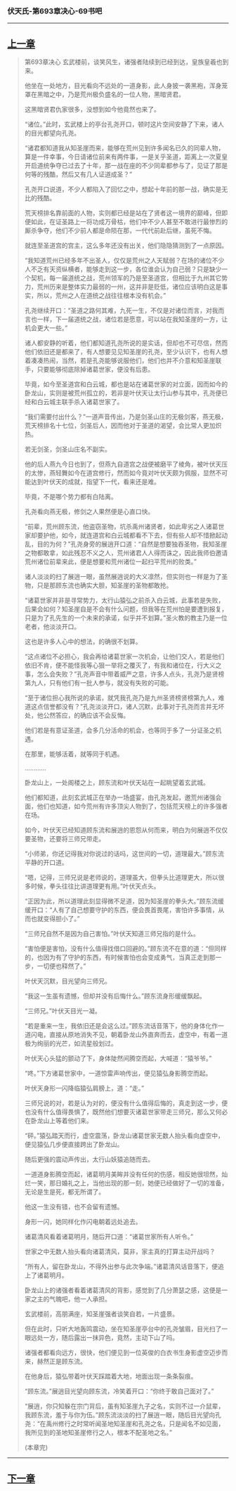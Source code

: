 ### 伏天氏-第693章决心-69书吧

--------
[上一章](./7df0fb2e981a858e0d1c0625b64a7f66.md)
--------


>
>
>
>第693章决心
>玄武楼前，谈笑风生，诸强者陆续到已经到达，皇族皇羲也到来。
>
>他坐在一处地方，目光看向不远处的一道身影，此人身披一袭黑袍，浑身笼罩在黑暗之中，乃是荒州极负盛名的一位人物，黑暗贤君。
>
>这黑暗贤君仇家很多，没想到如今他竟然也来了。
>
>“诸位。”此时，玄武楼上的亭台孔尧开口，顿时这片空间安静了下来，诸人的目光都望向孔尧。
>
>“诸君都知道我从知圣崖而来，能够在荒州见到许多闻名已久的同辈人物，算是一件幸事，今日请诸位前来有两件事，一是关乎圣道，距离上一次夏皇开启道统争夺已过去了十年，那一战在座的不少同辈都参与了，见证了那是何等的残酷，然后又有几人证道成圣？”
>
>孔尧开口说道，不少人都陷入了回忆之中，想起十年前的那一战，确实是无比的残酷。
>
>荒天榜排名靠前面的人物，实则都已经是站在了贤者这一境界的巅峰，但即便如此，在证圣路上一将功成万骨枯，他们中不少人甚至不敢进行最惨烈的厮杀争夺，他们不少前人都是命陨在那，一代代前赴后继，虽死不悔。
>
>就连至圣道宫的宫主，这么多年还没有出关，他们隐隐猜测到了一点原因。
>
>“我知道荒州已经多年不出圣人，仅仅是荒州之人天赋弱？在场的诸位不少人不乏有天资纵横者，能够走到这一步，各位谁会认为自己弱？只是缺少一个契机，每一届道统之战，荒州领军的乃是至圣道宫，但相比于九州其它势力，荒州历来是整体实力最弱的一州，这并非是贬低，诸位应该明白这是事实，所以，荒州之人在道统之战往往根本没有机会。”
>
>孔尧继续开口：“圣道之路何其难，九死一生，不仅是对诸位而言，对我而言也一样，下一届道统之战，诸位若是愿意，可以站在我知圣崖的一方，让机会更大一些。”
>
>诸人都安静的听着，他们都知道孔尧所说的是实话，但却也不可尽信，然而他们依旧还是都来了，有人想要见见知圣崖的孔尧，至少认识下，也有人想着凑凑热闹，当然，若是孔尧能够说服他们，他们也并不介意和知圣崖联手，只要能够彻底除掉诸葛世家，便没有后患。
>
>毕竟，如今至圣道宫和白云城，都也是站在诸葛世家的对立面，因而如今的卧龙山，实则是被荒州孤立的，若非是叶伏天让太行山参与其中，孔尧便已经和白云城主联手杀入诸葛世家了。
>
>“我们需要付出什么？”一道声音传出，乃是剑圣山庄的无极剑客，燕无极，荒天榜排名十七位，剑圣后人，因而他对于圣道的渴望，会比常人更加炽热。
>
>若无剑圣，剑圣山庄名不副实。
>
>他的后人燕九今日也到了，但燕九自道宫之战便被磨平了棱角，被叶伏天压的太惨，燕轻舞如今在道宫修行，然而如今竟对叶伏天颇为佩服，显然不可能达到叶伏天的成就，指望下一代，看来还是难。
>
>毕竟，不是哪个势力都有白陆离。
>
>孔尧看向燕无极，修剑之人果然便是心直口快。
>
>“前辈，荒州顾东流，他盗窃圣物，坑杀禹州诸贤者，如此卑劣之人诸葛世家却要护他，如今，就连道宫和白云城都看不下去，但有些人却不惜掀起动乱，目的为何？”孔尧身旁的展逍开口道：“自然是想要独吞圣物，我知圣崖之物都敢拿，如此残忍不义之人，荒州诸君人人得而诛之，因此我师伯邀请荒州诸位前辈来此，便是想要和荒州诸位一起扫平荒州的败类。”
>
>诸人淡淡的扫了展逍一眼，虽然展逍说的大义凛然，但实则也一样是为了圣物，只是那顾东流也确实大胆，知圣崖的圣物都敢抢。
>
>“诸葛世家并非是寻常势力，太行山猿弘之前杀入白云城，此事若是失败，后果会如何？知圣崖自是不会有什么问题，但我等在荒州怕是要遭到报复，只是为了孔先生的一个未来的承诺，似乎并不划算。”圣火教的教主乃是一位老者，他淡淡开口。
>
>这也是许多人心中的想法，的确很不划算。
>
>“这点诸位不必担心，我会再给诸葛世家一次机会，让他们交人，若是他们依旧不肯，便不能怪我等心狠一举将之覆灭了，有我和诸位在，行大义之事，怎么会失败？”孔尧声音中带着威严之意，许多人点头，孔尧乃是贤榜第九人，只有他们有一批人参与，就没有失败的可能。
>
>“至于诸位担心我所说的承诺，就凭我孔尧乃是九州圣贤榜贤榜第九人，难道这点信誉都没有？”孔尧淡淡开口，诸人沉默，此事对于孔尧而言并无坏处，他公然答应，的确应该不会反悔。
>
>他们若是有意证圣道，会多几分活命的机会，也等同于多了一分证圣之机遇。
>
>在那里，能够活着，就等同于机遇。
>
>…………
>
>卧龙山上，一处阁楼之上，顾东流和叶伏天站在一起眺望着玄武城。
>
>他们都知道，此刻玄武城正在举办一场盛宴，由孔尧发起，邀荒州诸强会面，他们也知道，如今荒州有许多顶尖人物到了，包括荒天榜上的许多强者在场。
>
>如今，叶伏天已经知道顾东流和展逍的恩怨从何而来，明白为何展逍不仅仅要圣物，还要将三师兄带走。
>
>“小师弟，你还记得我对你说过的话吗，这世间的一切，道理最大。”顾东流平静的开口道。
>
>“嗯，记得，三师兄说是老师说的，道理虽大，但拳头比道理更大，所以很多时候，拳头往往比讲道理更有用。”叶伏天点头。
>
>“正因为此，所以道理此刻显得微不足道，因为知圣崖的拳头大。”顾东流缓缓开口：“人有了自己想要守护的东西，便会畏首畏尾，害怕许多事情，从而也就变得胆小了。”
>
>“三师兄自然不是因为自己害怕。”叶伏天知道三师兄指的是什么。
>
>“害怕便是害怕，没有什么值得找借口回避的。”顾东流不在意的道：“但同样的，也因为有了守护的东西，有时候害怕也会变成勇气，当真正走到那一步，一切便也释然了。”
>
>叶伏天沉默，目光望向三师兄。
>
>“我这一生虽有遗憾，但却并没有后悔什么。”顾东流身形缓缓飘起。
>
>“三师兄。”叶伏天目光一凝。
>
>“若是重来一生，我依旧还是会这么过。”顾东流话音落下，他的身体化作一道闪电，直接从原地消失不见，朝着卧龙山外直奔而去，虚空中，有着一道极为绚丽的光芒，如流星般划过。
>
>叶伏天心头猛的颤动了下，身体陡然间腾空而起，大喊道：“猿爷爷。”
>
>“咚。”下方诸葛世家中，一道惊雷声响传出，便见猿弘身影腾空而起。
>
>叶伏天身形一闪降临猿弘肩膀上，道：“走。”
>
>三师兄说的对，若是认为对的，便没有什么值得后悔的，真走到这一步，便也没有什么值得畏惧了，既然他们想要灭诸葛世家带走三师兄，那么又何必在卧龙山上等着他们来。
>
>“砰。”猿弘踏天而行，虚空震荡，卧龙山诸葛世家无数人抬头看向虚空中，便见猿弘几步便直接跨出了卧龙山。
>
>随后更强的震动声传出，太行山妖猿追随而去。
>
>一道道身影腾空而起，诸葛明月美眸并没有任何的伤感，相反她很坦然，灿烂一笑，那日婚礼之上，当他出现的那一刻，她便已经做好了一切的准备，无论是生是死，都无所谓了。
>
>他这一生没有错，也不会留有遗憾。
>
>身形一闪，她同样化作闪电朝着远处追去。
>
>诸葛清风看着诸葛明月，随后开口道：“诸葛世家所有人听令。”
>
>世家之中无数人抬头看向诸葛清风，莫非，家主真的打算主动开战吗？
>
>“所有人，留在卧龙山，不得外出参与此次争端。”诸葛清风话音落下，便追上了诸葛明月。
>
>卧龙山上的诸强者看着诸葛清风的背影，感觉到了几分萧瑟之感，这便是一家之主的气魄吧，他一人承担。
>
>玄武楼前，高朋满座，知圣崖强者谈笑自若，一片盛景。
>
>但在此时，只听大地轰鸣震动，坐在知圣崖亭台中的孔尧皱眉，目光扫了一眼远处一方，随后露出一抹异色，竟然，主动下山了吗。
>
>诸强者都看向远方，很快，他们便见到一位英俊的白衣书生身影虚空迈步而来，赫然正是顾东流。
>
>在他身后，猿弘带着叶伏天踩踏着大地，地面出现一条条裂痕。
>
>“顾东流。”展逍目光望向顾东流，冷笑着开口：“你终于敢自己面对了。”
>
>“展逍，你只知躲在宗门背后，虽有知圣崖九子之名，实则不过一介鼠辈，我顾东流，羞于与你为伍。”顾东流淡淡的扫了展逍一眼，随后目光望向孔尧：“在禹州修行之时常听闻圣地知圣崖和孔尧之名，只是闻名不如见面，我所见到的圣地知圣崖修行之人，根本不配圣地之名。”
>
>(本章完)
>
>

--------
[下一章](./d5678fb7feeceac786a0f4d1fefe1ef7.md)
--------
